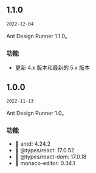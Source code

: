 ## 1.1.0

`2022-12-04`

Ant Design Runner 1.1.0。

### 功能

- 更新 4.x 版本和最新的 5.x 版本

## 1.0.0

`2022-11-13`

Ant Design Runner 1.0。

### 功能

- 🌟 antd: 4.24.2
- 🌟 @types/react: 17.0.52
- 🌟 @types/react-dom: 17.0.18
- 🌟 monaco-editor: 0.34.1
